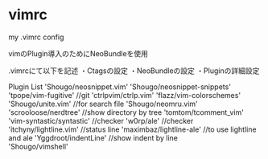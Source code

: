 # vimrc
my .vimrc config

vimのPlugin導入のためにNeoBundleを使用

.vimrcにて以下を記述
・Ctagsの設定
・NeoBundleの設定
・Pluginの詳細設定

Plugin List
 'Shougo/neosnippet.vim'
 'Shougo/neosnippet-snippets'
 'tpope/vim-fugitive' //git
 'ctrlpvim/ctrlp.vim' 
 'flazz/vim-colorschemes'
 'Shougo/unite.vim' //for search file
 'Shougo/neomru.vim' 
 'scrooloose/nerdtree'  //show directory by tree
 'tomtom/tcomment_vim'
 'vim-syntastic/syntastic'  //checker
 'w0rp/ale'                 //checker
 'itchyny/lightline.vim'    //status line
 'maximbaz/lightline-ale'   //to use lightline and ale
 'Yggdroot/indentLine'      //show indent by line  
 'Shougo/vimshell'

